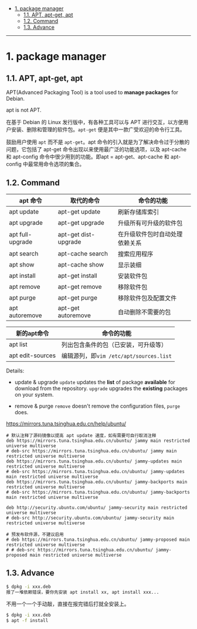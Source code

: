 - [1. package manager](#1-package-manager)
  - [1.1. APT, apt-get, apt](#11-apt-apt-get-apt)
  - [1.2. Command](#12-command)
  - [1.3. Advance](#13-advance)
---
# 1. package manager
## 1.1. APT, apt-get, apt

APT(Advanced Packaging Tool) is a tool used to **manage packages** for Debian.

apt is not APT.

在基于 Debian 的 Linux 发行版中，有各种工具可以与 APT 进行交互，以方便用户安装、删除和管理的软件包。`apt-get` 便是其中一款广受欢迎的命令行工具。

鼓励用户使用 `apt` 而不是 `apt-get`。apt 命令的引入就是为了解决命令过于分散的问题，它包括了 apt-get 命令出现以来使用最广泛的功能选项，以及 apt-cache 和 apt-config 命令中很少用到的功能。即apt = apt-get、apt-cache 和 apt-config 中最常用命令选项的集合。

## 1.2. Command
|apt 命令|取代的命令|命令的功能|
|-|-|-|
|apt update|apt-get update|刷新存储库索引|
|apt upgrade|apt-get upgrade|升级所有可升级的软件包|
|apt full-upgrade|apt-get dist-upgrade|在升级软件包时自动处理依赖关系|
|apt search|apt-cache search|搜索应用程序|
|apt show|apt-cache show|显示装细|
|apt install|apt-get install|安装软件包|
|apt remove|apt-get remove|移除软件包|
|apt purge|apt-get purge|移除软件包及配置文件|
|apt autoremove|apt-get autoremove|自动删除不需要的包|


|新的apt命令|命令的功能|
|-|-|
|apt list|列出包含条件的包（已安装，可升级等）|
|apt edit-sources|编辑源列，即`vim /etc/apt/sources.list`|


Details:
- update & upgrade
  `update` updates the **list** of package **available** for download from the repository.
  `upgrade` upgrades the **existing** packages on your system.

- remove & purge
  `remove` doesn't remove the configuration files, `purge` does.

<https://mirrors.tuna.tsinghua.edu.cn/help/ubuntu/>
```
# 默认注释了源码镜像以提高 apt update 速度，如有需要可自行取消注释
deb https://mirrors.tuna.tsinghua.edu.cn/ubuntu/ jammy main restricted universe multiverse
# deb-src https://mirrors.tuna.tsinghua.edu.cn/ubuntu/ jammy main restricted universe multiverse
deb https://mirrors.tuna.tsinghua.edu.cn/ubuntu/ jammy-updates main restricted universe multiverse
# deb-src https://mirrors.tuna.tsinghua.edu.cn/ubuntu/ jammy-updates main restricted universe multiverse
deb https://mirrors.tuna.tsinghua.edu.cn/ubuntu/ jammy-backports main restricted universe multiverse
# deb-src https://mirrors.tuna.tsinghua.edu.cn/ubuntu/ jammy-backports main restricted universe multiverse

deb http://security.ubuntu.com/ubuntu/ jammy-security main restricted universe multiverse
# deb-src http://security.ubuntu.com/ubuntu/ jammy-security main restricted universe multiverse

# 预发布软件源，不建议启用
# deb https://mirrors.tuna.tsinghua.edu.cn/ubuntu/ jammy-proposed main restricted universe multiverse
# # deb-src https://mirrors.tuna.tsinghua.edu.cn/ubuntu/ jammy-proposed main restricted universe multiverse
```
## 1.3. Advance

```bash
$ dpkg -i xxx.deb
报了一堆依赖错误，要你先安装 apt install xx, apt install xxx...
```
不用一个一个手动敲，直接在报完错后打就全安装上。
```bash
$ dpkg -i xxx.deb
$ apt -f install
```